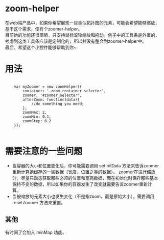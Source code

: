 # zoom-helper
<span>在web端产品中，如果你希望展现一些类似拓扑图的元素，可能会希望能够缩放，基于这个需求，便有个zoomer-helper。</span><br>
<span>目前她的功能还很简陋，只支持鼠标滚轮缩放和拖动。例子中的工具条是外置的，考虑到这类工具条应该是定制化的，所以并没有整合到zoomer-helper中。</span><br>
<span>最后，希望这个小控件能够帮助到你~ </span>

<h1>用法</h1>
<pre>
<code>
	var myZoomer = new zoomHelper({
		container: '.zoom-container-selector',
		zoomer: '#zoomer_selector',
		afterZoom: function(data){
		    //do something you need;
		},
		zoomMax: 2,
		zoomMin: 0.1,
		zoomStep: 0.2
	});
</code>
</pre>
<h1>需要注意的一些问题</h1>
<ul>
	<li>
		<span>当容器的大小和位置变化后，你可能需要调用 setInitData 方法来告诉zoomer重新计算她缓存的一些数据（宽度，位置之类的数据）。</span>
<span>zoomer在进行缩放时，尽量只动态获取那些必须的位置和宽高数据，而在初始化时保存那些基本保持不变的数据，所以如果你的容器发生了改变就需要告诉zoomer重新计算。</span>
	</li>
	<li>
		<span>当被缩放的元素大小也发生变化（不是指zoom，而是原始大小），需要调用 resetZoomer 方法来重置。</span>
	</li>
</ul>

<h2>其他</h2>
<span>有时间了会加入 minMap 功能。</span>
